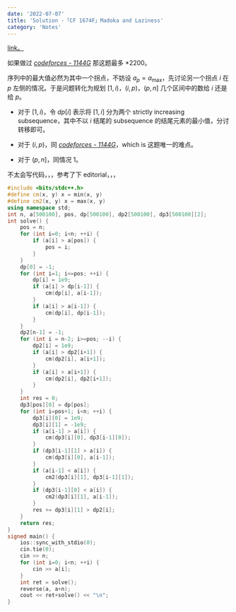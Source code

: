 ```yaml
---
date: '2022-07-07'
title: 'Solution -「CF 1674F」Madoka and Laziness'
category: 'Notes'
---
```


[link。](https://codeforces.com/problemset/problem/1647/F)

如果做过 [*codeforces - 1144G*](https://codeforces.com/problemset/problem/1144/G) 那这题最多 \*2200。

序列中的最大值必然为其中一个拐点，不妨设 $a_p = a_\max$，先讨论另一个拐点 $i$ 在 $p$ 左侧的情况。于是问题转化为规划 $[1, i)$，$(i, p)$，$(p, n]$ 几个区间中的数给 $i$ 还是给 $p$。

- 对于 $[1, i)$，令 $dp[i]$ 表示将 $[1, i]$ 分为两个 strictly increasing subsequence，其中不以 $i$ 结尾的 subsequence 的结尾元素的最小值，分讨转移即可。

- 对于 $(i, p)$，同 [*codeforces - 1144G*](https://codeforces.com/problemset/problem/1144/G)，which is 这题唯一的难点。

- 对于 $(p, n]$，同情况 1。

不太会写代码，，，参考了下 editorial，，，

```cpp
#include <bits/stdc++.h>
#define cm(x, y) x = min(x, y)
#define cm2(x, y) x = max(x, y)
using namespace std;
int n, a[500100], pos, dp[500100], dp2[500100], dp3[500100][2];
int solve() {
    pos = n;
    for (int i=0; i<n; ++i) {
        if (a[i] > a[pos]) {
            pos = i;
        }
    }
    dp[0] = -1;
    for (int i=1; i<=pos; ++i) {
        dp[i] = 1e9;
        if (a[i] > dp[i-1]) {
            cm(dp[i], a[i-1]);
        }
        if (a[i] > a[i-1]) {
            cm(dp[i], dp[i-1]);
        }
    }
    dp2[n-1] = -1;
    for (int i = n-2; i>=pos; --i) {
        dp2[i] = 1e9;
        if (a[i] > dp2[i+1]) {
            cm(dp2[i], a[i+1]);
        }
        if (a[i] > a[i+1]) {
            cm(dp2[i], dp2[i+1]);
        }
    }
    int res = 0;
    dp3[pos][0] = dp[pos];
    for (int i=pos+1; i<n; ++i) {
        dp3[i][0] = 1e9;
        dp3[i][1] = -1e9;
        if (a[i-1] > a[i]) {
            cm(dp3[i][0], dp3[i-1][0]);
        }
        if (dp3[i-1][1] > a[i]) {
            cm(dp3[i][0], a[i-1]);
        }
        if (a[i-1] < a[i]) {
            cm2(dp3[i][1], dp3[i-1][1]);
        }
        if (dp3[i-1][0] < a[i]) {
            cm2(dp3[i][1], a[i-1]);
        }
        res += dp3[i][1] > dp2[i];
    }
    return res;
}
signed main() {
    ios::sync_with_stdio(0);
    cin.tie(0);
    cin >> n;
    for (int i=0; i<n; ++i) {
        cin >> a[i];
    }
    int ret = solve();
    reverse(a, a+n);
    cout << ret+solve() << "\n";
}
```